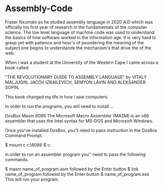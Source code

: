 # Assembly-Code
Fraser Nxumalo as he studied assembly language in 2020 A.D which was officially his first year of research in the fundamentals of the computer science. The low level language of machine code was used to understand the basics of how software worked in the information age. It is very hard to grasp yet with patience and hour's of poundering the meaning of the subject one begins to understands the mechanism's that drive the of the web.

When i was a student at the University of the Western Cape I came across a book called 

"THE REVOLUTIONARY GUIDE TO ASSEMBLY LANGUAGE" by VITALY MALJUGIN, JACOV IZRAILEVICH, SEMYON LAVIN AND ALEKSANDER SOPIN. 

This book changed my life in how i saw computers.

In order to run the programs, you will need to install ...

DosBox
Masm 8086 The Microsoft Macro Assembler (MASM) is an x86 assembler that uses the Intel syntax for MS-DOS and Microsoft Windows.

Once you've installed DosBox, you'll need to pass instruction in the DosBox Command Prompt.

$ mount c c:\8086
$ c:

in order to run an assembler program you'' need to pass the following commands.

$ masm name_of_program.asm
followed by the Enter button
$ link name_of_program
followed by the Enter button
$ name_of_program.exe
This will run your program.
